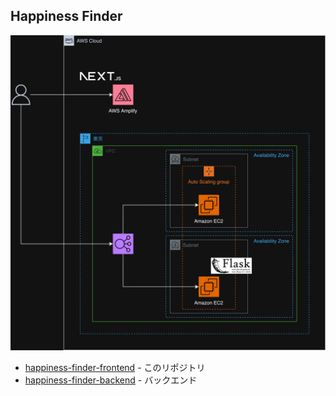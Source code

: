 ## Happiness Finder

![](/docs/overview.drawio.png)

- [happiness-finder-frontend](https://github.com/chickenta2ta/happiness-finder-frontend) - このリポジトリ
- [happiness-finder-backend](https://github.com/chickenta2ta/happiness-finder-backend) - バックエンド
